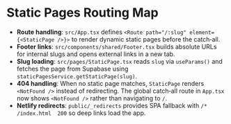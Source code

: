 # Static Pages Routing Map

- **Route handling**: `src/App.tsx` defines `<Route path="/:slug" element={<StaticPage />}>` to render dynamic static pages before the catch‑all.
- **Footer links**: `src/components/shared/Footer.tsx` builds absolute URLs for internal slugs and opens external links in a new tab.
- **Slug loading**: `src/pages/StaticPage.tsx` reads `slug` via `useParams()` and fetches the page from Supabase using `staticPagesService.getStaticPage(slug)`.
- **404 handling**: When no static page matches, `StaticPage` renders `<NotFound />` instead of redirecting. The global catch‑all route in `App.tsx` now shows `<NotFound />` rather than navigating to `/`.
- **Netlify redirects**: `public/_redirects` provides SPA fallback with `/*  /index.html  200` so deep links load the app.
